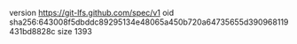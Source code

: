 version https://git-lfs.github.com/spec/v1
oid sha256:643008f5dbddc89295134e48065a450b720a64735655d390968119431bd8828c
size 1393

